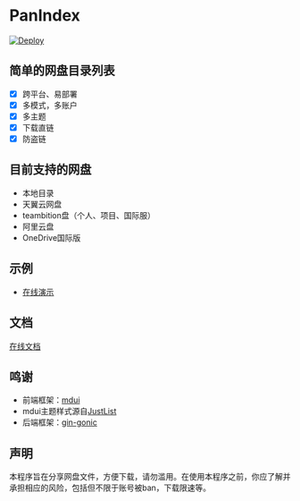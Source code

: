 # PanIndex
[![Deploy](https://www.herokucdn.com/deploy/button.png)](https://heroku.com/deploy?template=https://github.com/beilinet/pan)

## 简单的网盘目录列表
- [x] 跨平台、易部署
- [x] 多模式，多账户
- [x] 多主题
- [x] 下载直链
- [x] 防盗链

## 目前支持的网盘
- 本地目录
- 天翼云网盘
- teambition盘（个人、项目、国际服）
- 阿里云盘
- OneDrive国际版

## 示例
- [在线演示](https://t1.noki.icu "https://t1.noki.icu")
 
## 文档
[在线文档](https://libsgh.github.io/PanIndex/)

## 鸣谢
- 前端框架：[mdui](https://www.mdui.org/)
- mdui主题样式源自[JustList](https://github.com/txperl/JustList)
- 后端框架：[gin-gonic](https://github.com/gin-gonic/gin)

## 声明
本程序旨在分享网盘文件，方便下载，请勿滥用。在使用本程序之前，你应了解并承担相应的风险，包括但不限于账号被ban，下载限速等。
